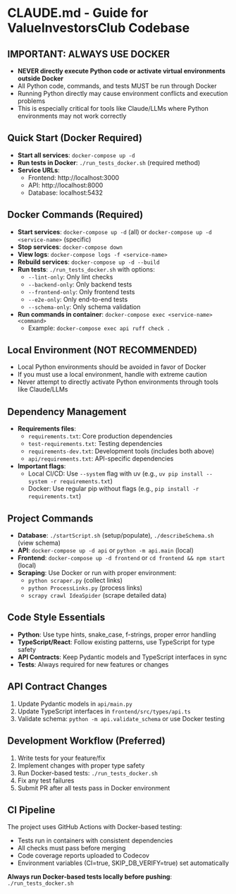 # CLAUDE.md - Guide for ValueInvestorsClub Codebase

## IMPORTANT: ALWAYS USE DOCKER
- **NEVER directly execute Python code or activate virtual environments outside Docker**
- All Python code, commands, and tests MUST be run through Docker
- Running Python directly may cause environment conflicts and execution problems
- This is especially critical for tools like Claude/LLMs where Python environments may not work correctly

## Quick Start (Docker Required)
- **Start all services**: `docker-compose up -d`
- **Run tests in Docker**: `./run_tests_docker.sh` (required method)
- **Service URLs**:
  - Frontend: http://localhost:3000
  - API: http://localhost:8000
  - Database: localhost:5432

## Docker Commands (Required)
- **Start services**: `docker-compose up -d` (all) or `docker-compose up -d <service-name>` (specific)
- **Stop services**: `docker-compose down`
- **View logs**: `docker-compose logs -f <service-name>`
- **Rebuild services**: `docker-compose up -d --build`
- **Run tests**: `./run_tests_docker.sh` with options:
  - `--lint-only`: Only lint checks
  - `--backend-only`: Only backend tests
  - `--frontend-only`: Only frontend tests
  - `--e2e-only`: Only end-to-end tests
  - `--schema-only`: Only schema validation
- **Run commands in container**: `docker-compose exec <service-name> <command>`
  - Example: `docker-compose exec api ruff check .`

## Local Environment (NOT RECOMMENDED)
- Local Python environments should be avoided in favor of Docker
- If you must use a local environment, handle with extreme caution
- Never attempt to directly activate Python environments through tools like Claude/LLMs

## Dependency Management
- **Requirements files**:
  - `requirements.txt`: Core production dependencies
  - `test-requirements.txt`: Testing dependencies
  - `requirements-dev.txt`: Development tools (includes both above)
  - `api/requirements.txt`: API-specific dependencies
- **Important flags**:
  - Local CI/CD: Use `--system` flag with uv (e.g., `uv pip install --system -r requirements.txt`)
  - Docker: Use regular pip without flags (e.g., `pip install -r requirements.txt`)

## Project Commands
- **Database**: `./startScript.sh` (setup/populate), `./describeSchema.sh` (view schema)
- **API**: `docker-compose up -d api` or `python -m api.main` (local)
- **Frontend**: `docker-compose up -d frontend` or `cd frontend && npm start` (local)
- **Scraping**: Use Docker or run with proper environment:
  - `python scraper.py` (collect links)
  - `python ProcessLinks.py` (process links)
  - `scrapy crawl IdeaSpider` (scrape detailed data)

## Code Style Essentials
- **Python**: Use type hints, snake_case, f-strings, proper error handling
- **TypeScript/React**: Follow existing patterns, use TypeScript for type safety
- **API Contracts**: Keep Pydantic models and TypeScript interfaces in sync
- **Tests**: Always required for new features or changes

## API Contract Changes
1. Update Pydantic models in `api/main.py`
2. Update TypeScript interfaces in `frontend/src/types/api.ts`
3. Validate schema: `python -m api.validate_schema` or use Docker testing

## Development Workflow (Preferred)
1. Write tests for your feature/fix
2. Implement changes with proper type safety
3. Run Docker-based tests: `./run_tests_docker.sh`
4. Fix any test failures
5. Submit PR after all tests pass in Docker environment

## CI Pipeline
The project uses GitHub Actions with Docker-based testing:
- Tests run in containers with consistent dependencies
- All checks must pass before merging
- Code coverage reports uploaded to Codecov
- Environment variables (CI=true, SKIP_DB_VERIFY=true) set automatically

**Always run Docker-based tests locally before pushing**: `./run_tests_docker.sh`
